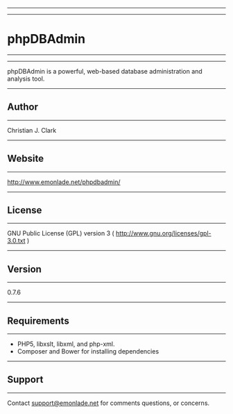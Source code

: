 ---------------------------------------------------------
---------------------------------------------------------
# phpDBAdmin
---------------------------------------------------------
---------------------------------------------------------
phpDBAdmin is a powerful, web-based database administration and analysis tool.

---------------------------------------------------------
## Author
---------------------------------------------------------
Christian J. Clark

---------------------------------------------------------
## Website
---------------------------------------------------------
http://www.emonlade.net/phpdbadmin/

---------------------------------------------------------
## License
---------------------------------------------------------
GNU Public License (GPL) version 3 ( http://www.gnu.org/licenses/gpl-3.0.txt )

---------------------------------------------------------
## Version
---------------------------------------------------------
0.7.6

---------------------------------------------------------
## Requirements
---------------------------------------------------------
- PHP5, libxslt, libxml, and php-xml.
- Composer and Bower for installing dependencies

---------------------------------------------------------
## Support
---------------------------------------------------------
Contact support@emonlade.net for comments questions, or concerns.

